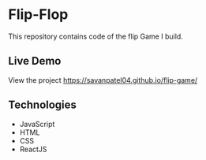 # Flip-Flop

This repository contains code of the flip Game I build.

## Live Demo

View the project https://savanpatel04.github.io/flip-game/

## Technologies

- JavaScript
- HTML
- CSS
- ReactJS
